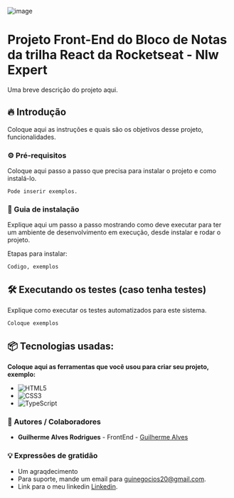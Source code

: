 ![image](https://github.com/GuiAlvesR/Nlw-Expert-Notes/assets/139154854/19b527fd-2cde-4748-837e-f5554ddf6fcc)

# Projeto Front-End do Bloco de Notas da trilha React da Rocketseat - Nlw Expert 
Uma breve descrição do projeto aqui.

## 🔥 Introdução
Coloque aqui as instruções e quais são os objetivos desse projeto, funcionalidades.

### ⚙️ Pré-requisitos
Coloque aqui passo a passo que precisa para instalar o projeto e como instalá-lo.

```
Pode inserir exemplos.
```
### 🔨 Guia de instalação
Explique aqui um passo a passo mostrando como deve executar para ter um ambiente de desenvolvimento em execução, desde instalar e rodar o projeto.

Etapas para instalar:

```
Codigo, exemplos
```

## 🛠️ Executando os testes (caso tenha testes)
Explique como executar os testes automatizados para este sistema.

```
Coloque exemplos
```
## 📦 Tecnologias usadas:
**Coloque aqui as ferramentas que você usou para criar seu projeto, exemplo:**

* ![HTML5](https://img.shields.io/badge/html5-%23E34F26.svg?style=for-the-badge&logo=html5&logoColor=white)
* ![CSS3](https://img.shields.io/badge/css3-%231572B6.svg?style=for-the-badge&logo=css3&logoColor=white)
* ![TypeScript](https://img.shields.io/badge/typescript-%23323330.svg?style=for-the-badge&logo=typescript&logoColor=%23F7DF1E)

### 👷 Autores / Colaboradores

* **Guilherme Alves Rodrigues** - FrontEnd - [Guilherme Alves](https://github.com/GuiAlvesR)
  
### 💡 Expressões de gratidão

* Um agraqdecimento
* Para suporte, mande um email para guinegocios20@gmail.com.
* Link para o meu linkedin [Linkedin](https://www.linkedin.com/in/guilhermealvesrodriguesdev).
